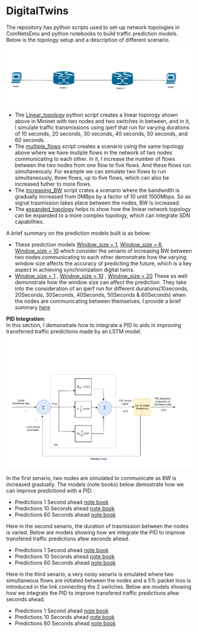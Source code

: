 # DigitalTwins
The repository has python scripts used to set-up network topologies in ComNetsEmu and python notebooks to build traffic prediction models. <br> Below is the topology setup and a description of different scenario.
![Linear topology](https://github.com/johnsengendo/DigitalTwins/blob/main/Network_setup.png)
 - The [Linear_topology](https://github.com/johnsengendo/DigitalTwins/blob/main/linear_topology.py) python script creates a linear topology shown above in Mininet with two nodes and two switches in between, and in it, I simulate traffic 
   transmissions using iperf that run for varying durations of 10 seconds, 20 seconds, 30 seconds, 40 seconds, 50 seconds, and 60 seconds.
 - The [multiple_flows](https://github.com/johnsengendo/DigitalTwins/blob/main/multiple_flows.py) script creates a scenario using the same topology above where we have mutiple flows in the network of two nodes communicating to each other. In it, I increase the 
   number of flows between the two nodes from one flow to five flows. And these flows run simultaneously. For example we can simulate two flows to run simultaneously, three flows, up to five flows, which can also be increased futher to 
   more flows.
 - The [increasing_BW](https://github.com/johnsengendo/DigitalTwins/blob/main/increasing_BW.py) script crates a scenario where the bandwidth is gradually increased from 0MBps by a factor of 10 until 1500Mbps. So as signal trasmission 
   takes place between the nodes, BW is increased.
 - The [expanded_topology](https://github.com/johnsengendo/DigitalTwins/blob/main/expanded_topology.py) helps to show how the liniear network topology can be expanded to a more complex topology, which can integrate SDN capabilities.

 A brief summary on the prediction models built is as below:<br>
- These prediction models [Window_size = 1](https://github.com/johnsengendo/DigitalTwins/blob/main/Prediction_LSTM_model(Window_size_%3D1).ipynb), [Window_size = 6](https://github.com/johnsengendo/DigitalTwins/blob/main/Prediction_LSTM_model(Window_size_%3D6).ipynb), [Window_size = 10](https://github.com/johnsengendo/DigitalTwins/blob/main/Prediction_LSTM_model(Window_size_%3D10).ipynb) which consider the senario of increasing BW between two nodes communicating to each other demonstrate how the varying window size affects the accuracy of predicting the future, which is a key aspect in achieving synchronization digital twins.
- [Window_size = 1](https://github.com/johnsengendo/DigitalTwins/blob/main/Trafic_prediction_4seconds_ahead_(window_size%3D1).ipynb) , [Window_size = 10](https://github.com/johnsengendo/DigitalTwins/blob/main/Trafic_prediction_4seconds_ahead_(window_size%3D10).ipynb) , [Window_size = 20](https://github.com/johnsengendo/DigitalTwins/blob/main/Trafic_prediction_4seconds_ahead_(window_size%3D20).ipynb) These as well demonstrate how the window size can affect the prediction. They take into the consideration of an iperf  run for different durations(10seconds, 20Seconds, 30Seconds, 40Seconds, 50Seconds & 60Seconds) when the nodes are communicating between themselves. I provide a brief summary [here](https://github.com/johnsengendo/DigitalTwins/blob/main/Summary%20results%20of%20Window_size%20effect.pdf)

**PID Integration:**<br>
In this section, I demonstrate how to integrate a PID to aids in improving transferred traffic predictions made by an LSTM model.
![PID](https://github.com/johnsengendo/DigitalTwins/blob/main/PID_Integration.png)

In the first senario, two nodes are simulated to communicate as BW is increased gradually. The models (note books) below demostrate how we can improve predictiond with a PID.
- Predictions 1 Second ahead [note book](https://github.com/johnsengendo/DigitalTwins/blob/main/Prediction_Model(1Seconds_ahead)_with_PID_Integration.ipynb)
- Predictions 10 Seconds ahead [note book](https://github.com/johnsengendo/DigitalTwins/blob/main/Prediction_Model(10Seconds_ahead)_with_PID_Integration.ipynb)
- Predictions 60 Seconds ahead [note book](https://github.com/johnsengendo/DigitalTwins/blob/main/Prediction_Model(60Seconds_ahead)_with_PID_Integration.ipynb)

Here in the second senario, the duration of trasmission between the nodes is varied. Below are models showing how we integrate the PID to improve transfered traffic predictions afew seconds ahead.
- Predictions 1 Second ahead [note book](https://github.com/johnsengendo/DigitalTwins/blob/main/Trafic_prediction_single_flow_1second_ahead_PID_(window_size%3D1).ipynb)
- Predictions 10 Seconds ahead [note book](https://github.com/johnsengendo/DigitalTwins/blob/main/Trafic_prediction_single_flow_10seconds_ahead_PID_(window_size%3D1).ipynb)
- Predictions 60 Seconds ahead [note book](https://github.com/johnsengendo/DigitalTwins/blob/main/Trafic_prediction_single_flow_60seconds_ahead_PID_(window_size%3D1).ipynb)

Here in the third senario, a very noisy senario is emulated where two simultaneous flows are initiated between the nodes and a 5% packet loss is introduced in the link connecting the 2 switches. Below are models showing how we integrate the PID to improve transfered traffic predictions afew seconds ahead.
- Predictions 1 Second ahead [note book](https://github.com/johnsengendo/DigitalTwins/blob/main/Prediction_Model_for_noisy_senario_with_PID_Integration_(1seconds_ahead).ipynb)
- Predictions 10 Seconds ahead [note book](https://github.com/johnsengendo/DigitalTwins/blob/main/Prediction_Model_for_noisy_senario_with_PID_Integration_(10seconds_ahead).ipynb)
- Predictions 60 Seconds ahead [note book](https://github.com/johnsengendo/DigitalTwins/blob/main/Prediction_Model_for%20noisy_senario_with_PID_Integration_(60seconds_ahead).ipynb)
